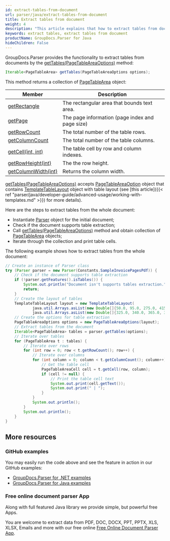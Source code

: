 ```yaml
---
id: extract-tables-from-document
url: parser/java/extract-tables-from-document
title: Extract tables from document
weight: 4
description: "This article explains that how to extract tables from document in java."
keywords: extract tables, extract tables from document
productName: GroupDocs.Parser for Java
hideChildren: False
---
```


GroupDocs.Parser provides the functionality to extract tables from documents by the [getTables(PageTableAreaOptions)](https://reference.groupdocs.com/parser/java/com.groupdocs.parser/Parser#getTables(com.groupdocs.parser.options.PageTableAreaOptions)) method:

```java
Iterable<PageTableArea> getTables(PageTableAreaOptions options);
```

This method returns a collection of [PageTableArea](https://reference.groupdocs.com/parser/java/com.groupdocs.parser.data/PageTableArea) object:

| Member | Description |
| --- | --- |
| [getRectangle](https://reference.groupdocs.com/parser/java/com.groupdocs.parser.data/PageArea#getRectangle()) | The rectangular area that bounds text area. |
| [getPage](https://reference.groupdocs.com/parser/java/com.groupdocs.parser.data/PageArea#getPage()) | The page information (page index and page size) |
| [getRowCount](https://reference.groupdocs.com/parser/java/com.groupdocs.parser.data/PageTableArea#getRowCount()) | The total number of the table rows. |
| [getColumnCount](https://reference.groupdocs.com/parser/java/com.groupdocs.parser.data/PageTableArea#getColumnCount()) | The total number of the table columns. |
| [getCell(int, int)](https://reference.groupdocs.com/parser/java/com.groupdocs.parser.data/PageTableArea#getCell(int,%20int)) | The table cell by row and column indexes. |
| [getRowHeight(int)](https://reference.groupdocs.com/parser/java/com.groupdocs.parser.data/PageTableArea#getRowHeight(int)) | The the row height. |
| [getColumnWidth(int)](https://reference.groupdocs.com/parser/java/com.groupdocs.parser.data/PageTableArea#getColumnWidth(int)) | Returns the column width. |

[getTables(PageTableAreaOptions)](https://reference.groupdocs.com/parser/java/com.groupdocs.parser/Parser#getTables(com.groupdocs.parser.options.PageTableAreaOptions)) accepts [PageTableAreaOption](https://reference.groupdocs.com/parser/java/com.groupdocs.parser.options/PageTableAreaOptions) object that contains [TemplateTableLayout](https://reference.groupdocs.com/parser/java/com.groupdocs.parser.templates/TemplateTableLayout) object with table layout (see [this article]({{< ref "parser/java/developer-guide/advanced-usage/working-with-templates.md" >}}) for more details).

Here are the steps to extract tables from the whole document:

* Instantiate [Parser](https://reference.groupdocs.com/parser/java/com.groupdocs.parser/Parser) object for the initial document;
* Check if the document supports table extraction;
* Call [getTables(PageTableAreaOptions)](https://reference.groupdocs.com/parser/java/com.groupdocs.parser/Parser#getTables(com.groupdocs.parser.options.PageTableAreaOptions)) method and obtain collection of [PageTableArea](https://reference.groupdocs.com/parser/java/com.groupdocs.parser.data/PageTableArea) objects;
* Iterate through the collection and print table cells.

The following example shows how to extract tables from the whole document:

```java
// Create an instance of Parser class
try (Parser parser = new Parser(Constants.SampleInvoicePagesPdf)) {
    // Check if the document supports table extraction
    if (!parser.getFeatures().isTables()) {
        System.out.println("Document isn't supports tables extraction.");
        return;
    }
    // Create the layout of tables
    TemplateTableLayout layout = new TemplateTableLayout(
            java.util.Arrays.asList(new Double[]{50.0, 95.0, 275.0, 415.0, 485.0, 545.0}),
            java.util.Arrays.asList(new Double[]{325.0, 340.0, 365.0, 395.0}));
    // Create the options for table extraction
    PageTableAreaOptions options = new PageTableAreaOptions(layout);
    // Extract tables from the document
    Iterable<PageTableArea> tables = parser.getTables(options);
    // Iterate over tables
    for (PageTableArea t : tables) {
        // Iterate over rows
        for (int row = 0; row < t.getRowCount(); row++) {
            // Iterate over columns
            for (int column = 0; column < t.getColumnCount(); column++) {
                // Get the table cell
                PageTableAreaCell cell = t.getCell(row, column);
                if (cell != null) {
                    // Print the table cell text
                    System.out.print(cell.getText());
                    System.out.print(" | ");
                }
            }
            System.out.println();
        }
        System.out.println();
    }
}
```

## More resources

### GitHub examples

You may easily run the code above and see the feature in action in our GitHub examples:

* [GroupDocs.Parser for .NET examples](https://github.com/groupdocs-parser/GroupDocs.Parser-for-.NET)
* [GroupDocs.Parser for Java examples](https://github.com/groupdocs-parser/GroupDocs.Parser-for-Java)

### Free online document parser App

Along with full featured Java library we provide simple, but powerful free Apps.

You are welcome to extract data from PDF, DOC, DOCX, PPT, PPTX, XLS, XLSX, Emails and more with our free online [Free Online Document Parser App](https://products.groupdocs.app/parser).